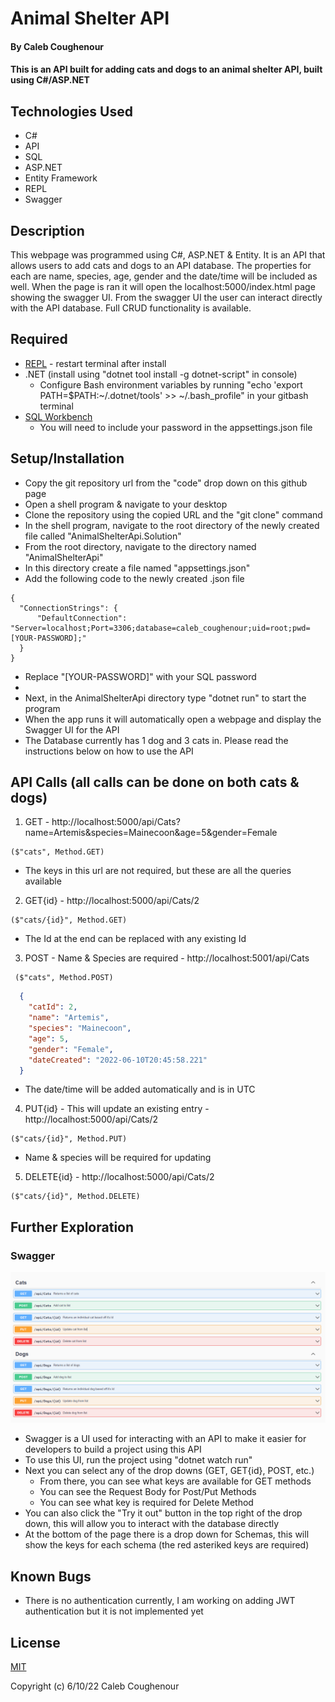 # Animal Shelter API

#### By Caleb Coughenour

#### This is an API built for adding cats and dogs to an animal shelter API, built using C#/ASP.NET

## Technologies Used

* C#
* API
* SQL
* ASP.NET
* Entity Framework
* REPL
* Swagger

## Description

 This webpage was programmed using C#, ASP.NET & Entity. It is an API that allows users to add cats and dogs to an API database. The properties for each are name, species, age, gender and the date/time will be included as well. When the page is ran it will open the localhost:5000/index.html page showing the swagger UI. From the swagger UI the user can interact directly with the API database. Full CRUD functionality is available.

 ## Required

* [REPL](https://dotnet.microsoft.com/en-us/download/dotnet/thank-you/sdk-5.0.401-windows-x64-installer) - restart terminal after install
* .NET (install using "dotnet tool install -g dotnet-script" in console)
    - Configure Bash environment variables by running "echo 'export PATH=$PATH:~/.dotnet/tools' >> ~/.bash_profile" in your gitbash terminal
* [SQL Workbench](https://downloads.mysql.com/archives/get/p/25/file/mysql-installer-web-community-8.0.19.0.msi)
    - You will need to include your password in the appsettings.json file

## Setup/Installation

* Copy the git repository url from the "code" drop down on this github page
* Open a shell program & navigate to your desktop
* Clone the repository using the copied URL and the "git clone" command
* In the shell program, navigate to the root directory of the newly created file called "AnimalShelterApi.Solution"
* From the root directory, navigate to the directory named "AnimalShelterApi"
* In this directory create a file named "appsettings.json"
* Add the following code to the newly created .json file
```
{
  "ConnectionStrings": {
      "DefaultConnection": "Server=localhost;Port=3306;database=caleb_coughenour;uid=root;pwd=[YOUR-PASSWORD];"
  }
}
```
* Replace "[YOUR-PASSWORD]" with your SQL password
* 
* Next, in the AnimalShelterApi directory type "dotnet run" to start the program
* When the app runs it will automatically open a webpage and display the Swagger UI for the API
* The Database currently has 1 dog and 3 cats in. Please read the instructions below on how to use the API

 ## API Calls (all calls can be done on both cats & dogs)

  1. GET - http://localhost:5000/api/Cats?name=Artemis&species=Mainecoon&age=5&gender=Female
 ```
 ($"cats", Method.GET)
 ```
  * The keys in this url are not required, but these are all the queries available

 2. GET{id} - http://localhost:5000/api/Cats/2
 ```
 ($"cats/{id}", Method.GET)
 ```
  * The Id at the end can be replaced with any existing Id

 3. POST - Name & Species are required - http://localhost:5001/api/Cats
```
 ($"cats", Method.POST)
```
```json
  {
    "catId": 2,
    "name": "Artemis",
    "species": "Mainecoon",
    "age": 5,
    "gender": "Female",
    "dateCreated": "2022-06-10T20:45:58.221"
  }
```
  * The date/time will be added automatically and is in UTC

  4. PUT{id} - This will update an existing entry - http://localhost:5000/api/Cats/2
  ```
  ($"cats/{id}", Method.PUT)
  ```
  * Name & species will be required for updating 

  5. DELETE{id} - http://localhost:5000/api/Cats/2
  ```
  ($"cats/{id}", Method.DELETE)
  ```
## Further Exploration
### Swagger
  ![Swagger UI](AnimalShelterApi/wwwroot/img/SwaggerUI.png)

* Swagger is a UI used for interacting with an API to make it easier for developers to build a project using this API
* To use this UI, run the project using "dotnet watch run"
* Next you can select any of the drop downs (GET, GET{id}, POST, etc.)
  * From there, you can see what keys are available for GET methods
  * You can see the Request Body for Post/Put Methods
  * You can see what key is required for Delete Method
* You can also click the "Try it out" button in the top right of the drop down, this will allow you to interact with the database directly
* At the bottom of the page there is a drop down for Schemas, this will show the keys for each schema (the red asteriked keys are required)

## Known Bugs

* There is no authentication currently, I am working on adding JWT authentication but it is not implemented yet

## License

[MIT](LICENSE)

Copyright (c) 6/10/22 Caleb Coughenour